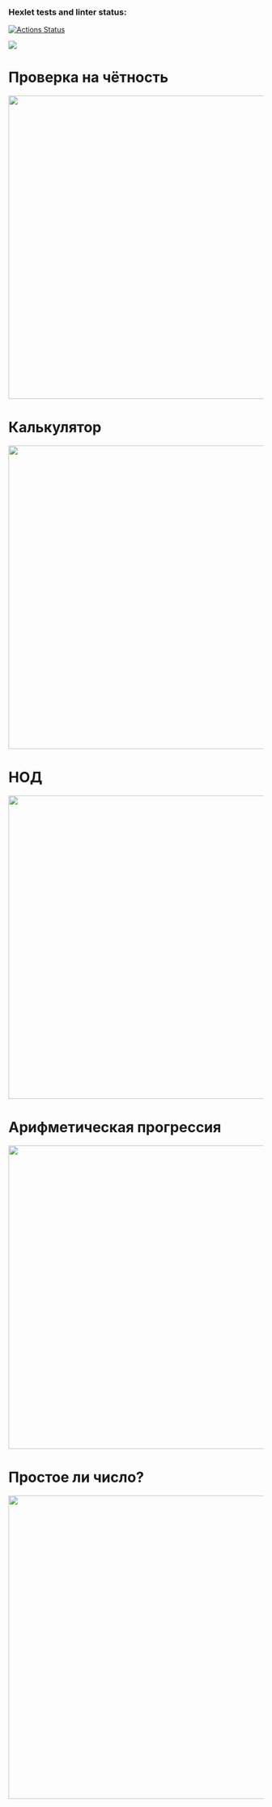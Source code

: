 ### Hexlet tests and linter status:
[![Actions Status](https://github.com/AntonyYD/java-project-61/actions/workflows/hexlet-check.yml/badge.svg)](https://github.com/AntonyYD/java-project-61/actions)

<a href="https://codeclimate.com/github/AntonyYD/java-project-61/maintainability"><img src="https://api.codeclimate.com/v1/badges/96de585214278a540833/maintainability" /></a>

# Проверка на чётность

<img src="src/main/resources/even.png" width="600"/>

# Калькулятор

<img src="src/main/resources/calc.png" width="600"/>

# НОД

<img src="src/main/resources/GCD.png" width="600"/>

# Арифметическая прогрессия

<img src="src/main/resources/progression.png" width="600"/>

# Простое ли число?

<img src="src/main/resources/prime.png" width="600"/>
